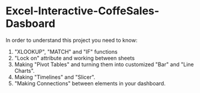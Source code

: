 # Excel-Interactive-CoffeSales-Dasboard
In order to understand this project you need to know:
1.  "XLOOKUP", "MATCH" and "IF" functions
2.  "Lock on" attribute and working between sheets
3.  Making "Pivot Tables" and turning them into customized "Bar" and "Line Charts".
4.  Making "Timelines" and "Slicer".
5.  "Making Connections" between elements in your dashboard.

